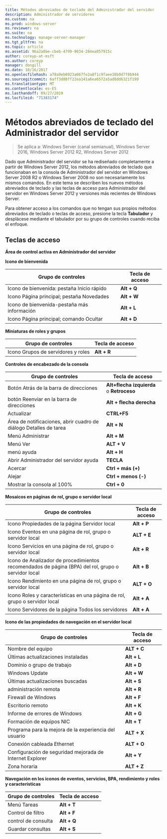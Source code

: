 ```yaml
---
title: Métodos abreviados de teclado del Administrador del servidor
description: Administrador de servidores
ms.custom: na
ms.prod: windows-server
ms.reviewer: na
ms.suite: na
ms.technology: manage-server-manager
ms.tgt_pltfrm: na
ms.topic: article
ms.assetid: 96a2a8be-cbeb-4799-9034-284ea057915c
author: coreyp-at-msft
ms.author: coreyp
manager: dongill
ms.date: 10/16/2017
ms.openlocfilehash: a78a9eb0923a067fe2a8f1c9faee38b9d7f8b944
ms.sourcegitcommit: 6aff3d88ff22ea141a6ea6572a5ad8dd6321f199
ms.translationtype: MT
ms.contentlocale: es-ES
ms.lasthandoff: 09/27/2019
ms.locfileid: "71383174"
---
```

# <a name="keyboard-shortcuts-for-server-manager"></a>Métodos abreviados de teclado del Administrador del servidor

>Se aplica a: Windows Server (canal semianual), Windows Server 2016, Windows Server 2012 R2, Windows Server 2012

Dado que Administrador del servidor se ha rediseñado completamente a partir de Windows Server 2012, los métodos abreviados de teclado que funcionaban en la consola de Administrador del servidor en Windows Server 2008 R2 o Windows Server 2008 no son necesariamente los mismos comandos. En este tema se describen los nuevos métodos abreviados de teclado y las teclas de acceso para Administrador del servidor en Windows Server 2012 y versiones más recientes de Windows Server.

Para obtener acceso a los comandos que no tengan sus propios métodos abreviados de teclado o teclas de acceso, presione la tecla **Tabulador** y desplácese mediante el tabulador por su grupo de controles cuando reciba el enfoque.

## <a name="access-keys"></a>Teclas de acceso
**Área de control activa en Administrador del servidor**

**Icono de bienvenida**

|Grupo de controles|Tecla de acceso|
|---------|-------|
|Icono de bienvenida: pestaña Inicio rápido|**Alt + Q**|
|Icono Página principal; pestaña Novedades|**Alt + W**|
|Icono de bienvenida-pestaña más información|**Alt + L**|
|Icono Página principal; comando Ocultar|**Alt + D**|

**Miniaturas de roles y grupos**

|Grupo de controles|Tecla de acceso|
|---------|-------|
|Icono Grupos de servidores y roles|**Alt + R**|

**Controles de encabezado de la consola**

|Grupo de controles|Tecla de acceso|
|---------|-------|
|Botón Atrás de la barra de direcciones|**Alt+flecha izquierda** o **Retroceso**|
|botón Reenviar en la barra de direcciones|**Alt + flecha derecha**|
|Actualizar|**CTRL+F5**|
|Área de notificaciones, abrir cuadro de diálogo Detalles de tarea|**Alt + N**|
|Menú Administrar|**Alt + M**|
|Menú Ver|**ALT + V**|
|menú ayuda|**Alt + H**|
|Abrir Administrador del servidor ayuda|**TECLA**|
|Acercar|**Ctrl + más (+)**|
|Alejar|**Ctrl + menos (-)**|
|Mostrar la consola al 100%|**Ctrl + 0**|

**Mosaicos en páginas de rol, grupo o servidor local**

|Grupo de controles|Tecla de acceso|
|---------|-------|
|Icono Propiedades de la página Servidor local|**Alt + P**|
|Icono Eventos en una página de rol, grupo o servidor local|**ALT + E**|
|Icono Servicios en una página de rol, grupo o servidor local|**Alt + R**|
|Icono de Analizador de procedimientos recomendados de página (BPA) del rol, grupo o servidor local|**Alt + B**|
|Icono Rendimiento en una página de rol, grupo o servidor local|**ALT + O**|
|Icono Roles y características en una página de rol, grupo o servidor local|**Alt + A**|
|Icono Servidores de la página Todos los servidores|**Alt + A**|

**Icono de las propiedades de navegación en el servidor local**

|Grupo de controles|Tecla de acceso|
|---------|-------|
|Nombre del equipo|**ALT + C**|
|Últimas actualizaciones instaladas|**Alt + L**|
|Dominio o grupo de trabajo|**Alt + D**|
|Windows Update|**Alt + W**|
|Últimas actualizaciones buscadas|**Alt + S**|
|administración remota|**Alt + R**|
|Firewall de Windows|**Alt + F**|
|Escritorio remoto|**Alt + K**|
|Informe de errores de Windows|**Alt + G**|
|Formación de equipos NIC|**Alt + T**|
|Programa para la mejora de la experiencia del usuario|**ALT + X**|
|Conexión cableada Ethernet|**ALT + O**|
|Configuración de seguridad mejorada de Internet Explorer|**Alt + Y**|
|Zona horaria|**ALT + Z**|

**Navegación en los iconos de eventos, servicios, BPA, rendimiento y roles y características**

|Grupo de controles|Tecla de acceso|
|---------|-------|
|Menú Tareas|**Alt + T**|
|Control de filtro|**Alt + F**|
|control de consulta|**Alt + Q**|
|Guardar consultas|**Alt + S**|
